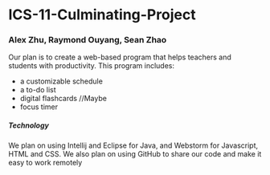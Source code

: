 # ICS-11-Culminating-Project

### Alex Zhu, Raymond Ouyang, Sean Zhao


Our plan is to create a web-based program that helps teachers and students with productivity. This program includes:
* a customizable schedule
* a to-do list
* digital flashcards //Maybe
* focus timer

##### Technology
We plan on using Intellij and Eclipse for Java, and Webstorm for Javascript, HTML and CSS. We also plan on using GitHub to share our code and make it easy to work remotely
